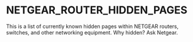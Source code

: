 # NETGEAR_ROUTER_HIDDEN_PAGES
This is a list of currently known hidden pages within NETGEAR routers, switches, and other networking equipment. Why hidden? Ask Netgear.
